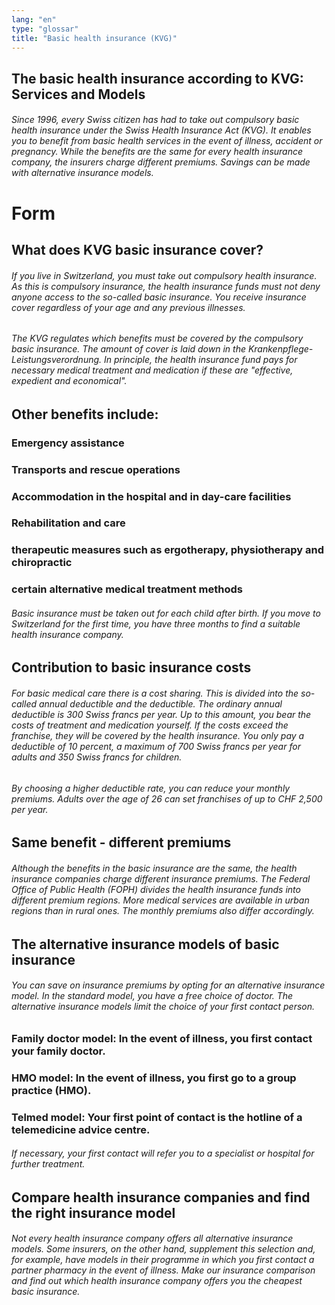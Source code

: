 ```yaml
---
lang: "en"
type: "glossar"
title: "Basic health insurance (KVG)"
---
```


## The basic health insurance according to KVG: Services and Models

###### Since 1996, every Swiss citizen has had to take out compulsory basic health insurance under the Swiss Health Insurance Act (KVG). It enables you to benefit from basic health services in the event of illness, accident or pregnancy. While the benefits are the same for every health insurance company, the insurers charge different premiums. Savings can be made with alternative insurance models.

# Form

## What does KVG basic insurance cover?

###### If you live in Switzerland, you must take out compulsory health insurance. As this is compulsory insurance, the health insurance funds must not deny anyone access to the so-called basic insurance. You receive insurance cover regardless of your age and any previous illnesses.

###### The KVG regulates which benefits must be covered by the compulsory basic insurance. The amount of cover is laid down in the Krankenpflege-Leistungsverordnung. In principle, the health insurance fund pays for necessary medical treatment and medication if these are "effective, expedient and economical".

## Other benefits include:

### Emergency assistance

### Transports and rescue operations

### Accommodation in the hospital and in day-care facilities

### Rehabilitation and care

### therapeutic measures such as ergotherapy, physiotherapy and chiropractic

### certain alternative medical treatment methods

###### Basic insurance must be taken out for each child after birth. If you move to Switzerland for the first time, you have three months to find a suitable health insurance company.

## Contribution to basic insurance costs

###### For basic medical care there is a cost sharing. This is divided into the so-called annual deductible and the deductible. The ordinary annual deductible is 300 Swiss francs per year. Up to this amount, you bear the costs of treatment and medication yourself. If the costs exceed the franchise, they will be covered by the health insurance. You only pay a deductible of 10 percent, a maximum of 700 Swiss francs per year for adults and 350 Swiss francs for children.

###### By choosing a higher deductible rate, you can reduce your monthly premiums. Adults over the age of 26 can set franchises of up to CHF 2,500 per year.

## Same benefit - different premiums

###### Although the benefits in the basic insurance are the same, the health insurance companies charge different insurance premiums. The Federal Office of Public Health (FOPH) divides the health insurance funds into different premium regions. More medical services are available in urban regions than in rural ones. The monthly premiums also differ accordingly.

## The alternative insurance models of basic insurance

###### You can save on insurance premiums by opting for an alternative insurance model. In the standard model, you have a free choice of doctor. The alternative insurance models limit the choice of your first contact person.

### Family doctor model: In the event of illness, you first contact your family doctor.

### HMO model: In the event of illness, you first go to a group practice (HMO).

### Telmed model: Your first point of contact is the hotline of a telemedicine advice centre.

###### If necessary, your first contact will refer you to a specialist or hospital for further treatment.

## Compare health insurance companies and find the right insurance model

###### Not every health insurance company offers all alternative insurance models. Some insurers, on the other hand, supplement this selection and, for example, have models in their programme in which you first contact a partner pharmacy in the event of illness. Make our insurance comparison and find out which health insurance company offers you the cheapest basic insurance.
